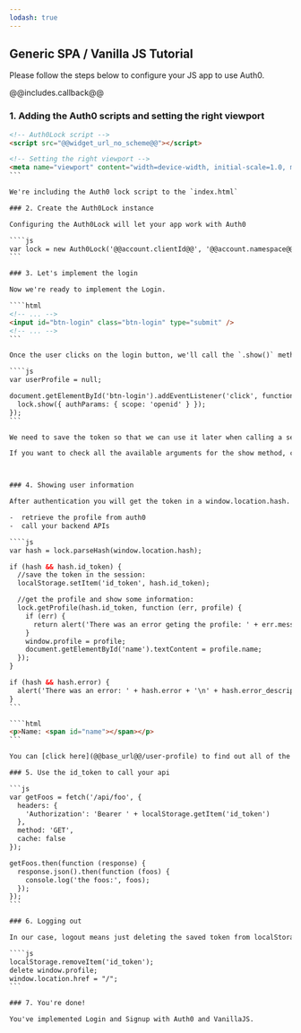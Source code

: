 ```yaml
---
lodash: true
---
```


## Generic SPA / Vanilla JS Tutorial

Please follow the steps below to configure your JS app to use Auth0.

@@includes.callback@@

### 1. Adding the Auth0 scripts and setting the right viewport

````html
<!-- Auth0Lock script -->
<script src="@@widget_url_no_scheme@@"></script>

<!-- Setting the right viewport -->
<meta name="viewport" content="width=device-width, initial-scale=1.0, maximum-scale=1.0, user-scalable=no" />
```

We're including the Auth0 lock script to the `index.html`

### 2. Create the Auth0Lock instance

Configuring the Auth0Lock will let your app work with Auth0

````js
var lock = new Auth0Lock('@@account.clientId@@', '@@account.namespace@@');
```

### 3. Let's implement the login

Now we're ready to implement the Login.

````html
<!-- ... -->
<input id="btn-login" class="btn-login" type="submit" />
<!-- ... -->
```

Once the user clicks on the login button, we'll call the `.show()` method of Auth0's `lock` we've just created.

````js
var userProfile = null;

document.getElementById('btn-login').addEventListener('click', function() {
  lock.show({ authParams: { scope: 'openid' } });
});
```

We need to save the token so that we can use it later when calling a server or an API. In this case, we're saving that token in LocalStorage.

If you want to check all the available arguments for the show method, check the [Auth0Lock](@@base_url@@/lock) documentation.



### 4. Showing user information

After authentication you will get the token in a window.location.hash. You can use lock to parse the hash and get the token. This token will be used for two things:

-  retrieve the profile from auth0
-  call your backend APIs

````js
var hash = lock.parseHash(window.location.hash);

if (hash && hash.id_token) {
  //save the token in the session:
  localStorage.setItem('id_token', hash.id_token);

  //get the profile and show some information:
  lock.getProfile(hash.id_token, function (err, profile) {
    if (err) {
      return alert('There was an error geting the profile: ' + err.message);
    }
    window.profile = profile;
    document.getElementById('name').textContent = profile.name;
  });
}

if (hash && hash.error) {
  alert('There was an error: ' + hash.error + '\n' + hash.error_description);
}
```

````html
<p>Name: <span id="name"></span></p>
```

You can [click here](@@base_url@@/user-profile) to find out all of the available properties from the user's profile. Please note that some of this depend on the social provider being used.

### 5. Use the id_token to call your api

```js
var getFoos = fetch('/api/foo', {
  headers: {
    'Authorization': 'Bearer ' + localStorage.getItem('id_token')
  },
  method: 'GET',
  cache: false
});

getFoos.then(function (response) {
  response.json().then(function (foos) {
    console.log('the foos:', foos);
  });
});
```

### 6. Logging out

In our case, logout means just deleting the saved token from localStorage and redirecting the user to the home page.

````js
localStorage.removeItem('id_token');
delete window.profile;
window.location.href = "/";
```

### 7. You're done!

You've implemented Login and Signup with Auth0 and VanillaJS.
